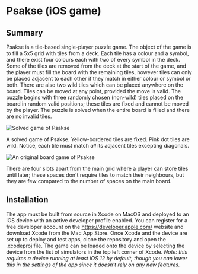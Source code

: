 # Psakse (iOS game)

## Summary

Psakse is a tile-based single-player puzzle game. The object of the game is to fill a 5x5 grid with tiles from a deck. Each tile has a colour and a symbol, and there exist four colours each with two of every symbol in the deck. Some of the tiles are removed from the deck at the start of the game, and the player must fill the board with the remaining tiles, however tiles can only be placed adjacent to each other if they match in either colour or symbol or both. There are also two wild tiles which can be placed anywhere on the board. Tiles can be moved at any point, provided the move is valid. The puzzle begins with three randomly chosen (non-wild) tiles placed on the board in random valid positions; these tiles are fixed and cannot be moved by the player. The puzzle is solved when the entire board is filled and there are no invalid tiles.

![Solved game of Psakse](images/solved.jpg)

A solved game of Psakse. Yellow-bordered tiles are fixed. Pink dot tiles are wild. Notice, each tile must match _all_ its adjacent tiles excepting diagonals.

![An original board game of Psakse](images/original.jpg)

There are four slots apart from the main grid where a player can store tiles until later; these spaces don't require tiles to match their neighbours, but they are few compared to the number of spaces on the main board.

## Installation

The app must be built from source in Xcode on MacOS and deployed to an iOS device with an active developer profile enabled. You can register for a free developer account on the https://developer.apple.com/ website and download Xcode from the Mac App Store. Once Xcode and the device are set up to deploy and test apps, clone the repository and open the .xcodeproj file. The game can be loaded onto the device by selecting the device from the list of simulators in the top left corner of Xcode. _Note: this requires a device running at least iOS 12 by default, though you can lower this in the settings of the app since it doesn't rely on any new features._ 

